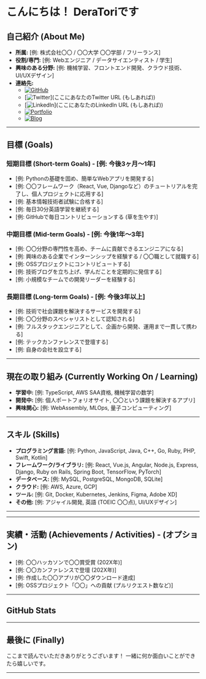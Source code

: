 #  こんにちは！ DeraToriです

<!-- (オプション) プロフィール画像やバナー画像 -->
<!-- <p align="center">
  <img src="ここに画像URL" alt="プロフィール画像" width="200"/>
</p> -->

##  自己紹介 (About Me)

*   **所属:** [例: 株式会社〇〇 / 〇〇大学 〇〇学部 / フリーランス]
*   **役割/専門:** [例: Webエンジニア / データサイエンティスト / 学生]
*   **興味のある分野:** [例: 機械学習、フロントエンド開発、クラウド技術、UI/UXデザイン]
*   **連絡先:**
    *   [![GitHub](https://img.shields.io/badge/GitHub-100000?style=for-the-badge&logo=github&logoColor=white)](ここにあなたのGitHubプロフィールURL)
    *   [![Twitter](https://img.shields.io/badge/Twitter-1DA1F2?style=for-the-badge&logo=twitter&logoColor=white)](ここにあなたのTwitter URL (もしあれば))
    *   [![LinkedIn](https://img.shields.io/badge/LinkedIn-0077B5?style=for-the-badge&logo=linkedin&logoColor=white)](ここにあなたのLinkedIn URL (もしあれば))
    *   [![Portfolio](https://img.shields.io/badge/Portfolio-FF5722?style=for-the-badge&logo=Todoist&logoColor=white)](ここにあなたのポートフォリオサイトURL (もしあれば))
    *   [![Blog](https://img.shields.io/badge/Blog-21759B?style=for-the-badge&logo=WordPress&logoColor=white)](ここにあなたのブログURL (もしあれば))

---

##  目標 (Goals)

### 短期目標 (Short-term Goals) - [例: 今後3ヶ月〜1年]

*   [例: Pythonの基礎を固め、簡単なWebアプリを開発する]
*   [例: 〇〇フレームワーク（React, Vue, Djangoなど）のチュートリアルを完了し、個人プロジェクトに応用する]
*   [例: 基本情報技術者試験に合格する]
*   [例: 毎日30分英語学習を継続する]
*   [例: GitHubで毎日コントリビューションする (草を生やす)]

### 中期目標 (Mid-term Goals) - [例: 今後1年〜3年]

*   [例: 〇〇分野の専門性を高め、チームに貢献できるエンジニアになる]
*   [例: 興味のある企業でインターンシップを経験する / 〇〇職として就職する]
*   [例: OSSプロジェクトにコントリビュートする]
*   [例: 技術ブログを立ち上げ、学んだことを定期的に発信する]
*   [例: 小規模なチームでの開発リーダーを経験する]

### 長期目標 (Long-term Goals) - [例: 今後3年以上]

*   [例: 技術で社会課題を解決するサービスを開発する]
*   [例: 〇〇分野のスペシャリストとして認知される]
*   [例: フルスタックエンジニアとして、企画から開発、運用まで一貫して携わる]
*   [例: テックカンファレンスで登壇する]
*   [例: 自身の会社を設立する]

---

## 現在の取り組み (Currently Working On / Learning)

*    **学習中:** [例: TypeScript, AWS SAA資格, 機械学習の数学]
*    **開発中:** [例: 個人ポートフォリオサイト, 〇〇という課題を解決するアプリ]
*    **興味関心:** [例: WebAssembly, MLOps, 量子コンピューティング]

---

## スキル (Skills)

*   **プログラミング言語:** [例: Python, JavaScript, Java, C++, Go, Ruby, PHP, Swift, Kotlin]
*   **フレームワーク/ライブラリ:** [例: React, Vue.js, Angular, Node.js, Express, Django, Ruby on Rails, Spring Boot, TensorFlow, PyTorch]
*   **データベース:** [例: MySQL, PostgreSQL, MongoDB, SQLite]
*   **クラウド:** [例: AWS, Azure, GCP]
*   **ツール:** [例: Git, Docker, Kubernetes, Jenkins, Figma, Adobe XD]
*   **その他:** [例: アジャイル開発, 英語 (TOEIC 〇〇点), UI/UXデザイン]

<!-- (オプション) Shields.io などを使ってスキルバッジを表示するのも良いでしょう -->
<!--
例:
<p align="left">
  <a href="https://developer.mozilla.org/en-US/docs/Web/JavaScript" target="_blank" rel="noreferrer"><img src="https://raw.githubusercontent.com/danielcranney/readme-generator/main/public/icons/skills/javascript-colored.svg" width="36" height="36" alt="JavaScript" /></a>
  <a href="https://www.python.org/" target="_blank" rel="noreferrer"><img src="https://raw.githubusercontent.com/danielcranney/readme-generator/main/public/icons/skills/python-colored.svg" width="36" height="36" alt="Python" /></a>
  <a href="https://aws.amazon.com" target="_blank" rel="noreferrer"><img src="https://raw.githubusercontent.com/danielcranney/readme-generator/main/public/icons/skills/aws-colored.svg" width="36" height="36" alt="Amazon Web Services" /></a>
</p>
-->

---


---

##  実績・活動 (Achievements / Activities) - (オプション)

*   [例: 〇〇ハッカソンで〇〇賞受賞 (202X年)]
*   [例: 〇〇カンファレンスで登壇 (202X年)]
*   [例: 作成した〇〇アプリが〇〇ダウンロード達成]
*   [例: OSSプロジェクト「〇〇」への貢献 (プルリクエスト数など)]

---

##  GitHub Stats 

<!-- GitHub Readme Stats などを活用して、アクティビティを表示できます -->
<!--
例:
<p align="center">
  <img src="https://github-readme-stats.vercel.app/api?username=あなたのGitHubユーザー名&show_icons=true&theme=radical" alt="Your GitHub Stats"/>
  <img src="https://github-readme-stats.vercel.app/api/top-langs/?username=あなたのGitHubユーザー名&layout=compact&theme=radical" alt="Top Languages"/>
</p>
-->

---

##  最後に (Finally)

ここまで読んでいただきありがとうございます！
一緒に何か面白いことができたら嬉しいです。

---
